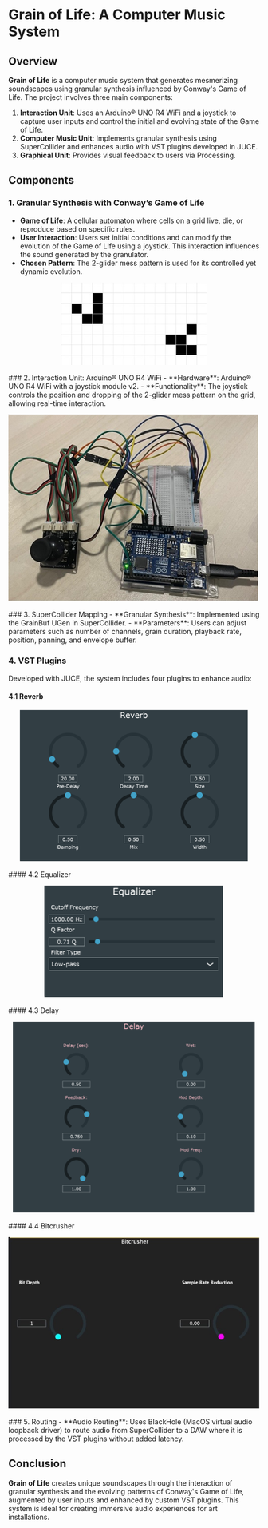 # Grain of Life: A Computer Music System

## Overview
**Grain of Life** is a computer music system that generates mesmerizing soundscapes using granular synthesis influenced by Conway's Game of Life. The project involves three main components:

1. **Interaction Unit**: Uses an Arduino® UNO R4 WiFi and a joystick to capture user inputs and control the initial and evolving state of the Game of Life.
2. **Computer Music Unit**: Implements granular synthesis using SuperCollider and enhances audio with VST plugins developed in JUCE.
3. **Graphical Unit**: Provides visual feedback to users via Processing.

## Components

### 1. Granular Synthesis with Conway’s Game of Life
- **Game of Life**: A cellular automaton where cells on a grid live, die, or reproduce based on specific rules.
- **User Interaction**: Users set initial conditions and can modify the evolution of the Game of Life using a joystick. This interaction influences the sound generated by the granulator.
- **Chosen Pattern**: The 2-glider mess pattern is used for its controlled yet dynamic evolution.
<p align="center">
   <img src="https://github.com/polimi-cmls-2024/PatricTheDuck_GrainOfLife/blob/main/img/granulator.jpg">
</p>
### 2. Interaction Unit: Arduino® UNO R4 WiFi
- **Hardware**: Arduino® UNO R4 WiFi with a joystick module v2.
- **Functionality**: The joystick controls the position and dropping of the 2-glider mess pattern on the grid, allowing real-time interaction.
<p align="center">
 <img src="https://github.com/polimi-cmls-2024/PatricTheDuck_GrainOfLife/blob/main/img/arduino.jpg">
</p>
### 3. SuperCollider Mapping
- **Granular Synthesis**: Implemented using the GrainBuf UGen in SuperCollider.
- **Parameters**: Users can adjust parameters such as number of channels, grain duration, playback rate, position, panning, and envelope buffer.

### 4. VST Plugins
Developed with JUCE, the system includes four plugins to enhance audio:

#### 4.1 Reverb
<p align="center">
 <img src= "https://github.com/polimi-cmls-2024/PatricTheDuck_GrainOfLife/blob/main/img/Reverb.png">
</p>
#### 4.2 Equalizer
<p align="center">
 <img src="https://github.com/polimi-cmls-2024/PatricTheDuck_GrainOfLife/blob/main/img/equalizer.png">
</p>
#### 4.3 Delay
<p align="center">
 <img src="https://github.com/polimi-cmls-2024/PatricTheDuck_GrainOfLife/blob/main/img/Delay.png">
</p>
#### 4.4 Bitcrusher
<p align="center">
 <img src="https://github.com/polimi-cmls-2024/PatricTheDuck_GrainOfLife/blob/main/img/bitcrusher.jpg">
</p>
### 5. Routing
- **Audio Routing**: Uses BlackHole (MacOS virtual audio loopback driver) to route audio from SuperCollider to a DAW where it is processed by the VST plugins without added latency.

## Conclusion
**Grain of Life** creates unique soundscapes through the interaction of granular synthesis and the evolving patterns of Conway's Game of Life, augmented by user inputs and enhanced by custom VST plugins. This system is ideal for creating immersive audio experiences for art installations.
